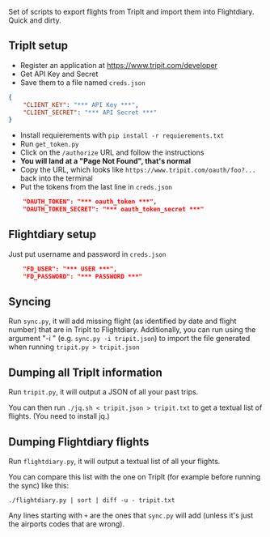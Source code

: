 Set of scripts to export flights from TripIt and import them into Flightdiary. Quick and dirty.

## TripIt setup

* Register an application at https://www.tripit.com/developer
* Get API Key and Secret
* Save them to a file named `creds.json`

```json
{
    "CLIENT_KEY": "*** API Key ***",
    "CLIENT_SECRET": "*** API Secret ***"
}
```
* Install requierements with `pip install -r requierements.txt`
* Run `get_token.py`
* Click on the `/authorize` URL and follow the instructions
* **You will land at a "Page Not Found", that's normal**
* Copy the URL, which looks like `https://www.tripit.com/oauth/foo?...` back into the terminal
* Put the tokens from the last line in `creds.json`

```json
    "OAUTH_TOKEN": "*** oauth_token ***",
    "OAUTH_TOKEN_SECRET": "*** oauth_token_secret ***"
```

## Flightdiary setup

Just put username and password in `creds.json`

```json
    "FD_USER": "*** USER ***",
    "FD_PASSWORD": "*** PASSWORD ***"
```

## Syncing

Run `sync.py`, it will add missing flight (as identified by date and flight number) that are in TripIt to Flightdiary.
Additionally, you can run using the argument "-i <tripit json filename>" (e.g. `sync.py -i tripit.json`) to import the file generated when running `tripit.py > tripit.json`

## Dumping all TripIt information

Run `tripit.py`, it will output a JSON of all your past trips.

You can then run `./jq.sh < tripit.json > tripit.txt` to get a textual list of flights. (You need to install jq.)

## Dumping Flightdiary flights

Run `flightdiary.py`, it will output a textual list of all your flights.

You can compare this list with the one on TripIt (for example before running the sync) like this:

```
./flightdiary.py | sort | diff -u - tripit.txt
```

Any lines starting with `+` are the ones that `sync.py` will add (unless it's just the airports codes that are wrong).
